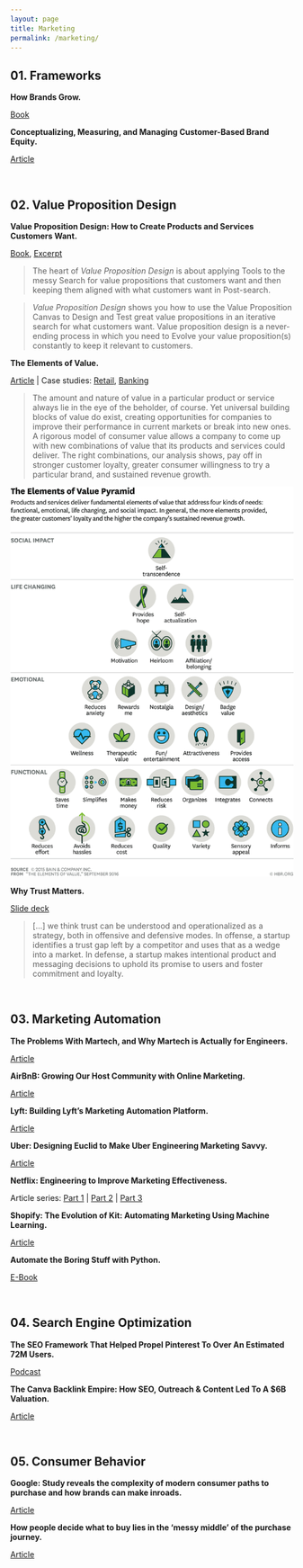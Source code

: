 ```yaml
---
layout: page
title: Marketing
permalink: /marketing/
---
```


## 01. Frameworks

**How Brands Grow.**

[Book](http://marketinglawsofgrowth.com/index.html)

**Conceptualizing, Measuring, and Managing Customer-Based Brand Equity.**

[Article](https://faculty.fuqua.duke.edu/~moorman/Marketing-Strategy-Seminar-2015/Session%203/Keller.pdf)

&nbsp;
## 02. Value Proposition Design

**Value Proposition Design: How to Create Products and Services Customers Want.**

[Book](https://www.strategyzer.com/books/value-proposition-design), [Excerpt](https://assets.strategyzer.com/assets/resources/value-proposition-design-book-preview-2014.pdf)

> The heart of *Value Proposition Design* is about applying Tools to the messy Search for value propositions that customers want and then keeping them aligned with what customers want in Post-search.

> *Value Proposition Design* shows you how to use the Value Proposition Canvas to Design and Test great value propositions in an iterative search for what customers want. Value proposition design is a never-ending process in which you need to Evolve your value proposition(s) constantly to keep it relevant to customers.

**The Elements of Value.**

[Article](https://hbr.org/2016/09/the-elements-of-value) | Case studies: [Retail](https://www.bain.com/contentassets/8824d432de2441378bfc2943ad3f4d40/bain_brief-delivering_what_consumers_really_value.pdf), [Banking](https://www.bain.com/contentassets/7c3b1535c4444f7b8a078c577078a705/bain_report-in_search_of_customers_who_love_their_bank-2018.pdf)

> The amount and nature of value in a particular product or service always lie in the eye of the beholder, of course. Yet universal building blocks of value do exist, creating opportunities for companies to improve their performance in current markets or break into new ones. A rigorous model of consumer value allows a company to come up with new combinations of value that its products and services could deliver. The right combinations, our analysis shows, pay off in stronger customer loyalty, greater consumer willingness to try a particular brand, and sustained revenue growth.

![Elements of Value](/assets/images/ElementsofValue.png)

**Why Trust Matters.**

[Slide deck](https://docs.google.com/presentation/d/1L25x74iHd8uVPl5decHCf6bFqszcOruNh9syCEp_2cw/edit#slide=id.p)

> [...] we think trust can be understood and operationalized as a strategy, both in offensive and defensive modes. In offense, a startup identifies a trust gap left by a competitor and uses that as a wedge into a market. In defense, a startup makes intentional product and messaging decisions to uphold its promise to users and foster commitment and loyalty.

&nbsp;
## 03. Marketing Automation

**The Problems With Martech, and Why Martech is Actually for Engineers.**

[Article](https://caseyaccidental.com/martech/)

**AirBnB: Growing Our Host Community with Online Marketing.**

[Article](https://medium.com/airbnb-engineering/growing-our-host-community-with-online-marketing-9b2302299324)

**Lyft: Building Lyft’s Marketing Automation Platform.**

[Article](https://eng.lyft.com/lyft-marketing-automation-b43b7b7537cc)

**Uber: Designing Euclid to Make Uber Engineering Marketing Savvy.**

[Article](https://eng.uber.com/euclid-marketing-engineering/)

**Netflix: Engineering to Improve Marketing Effectiveness.**

Article series: [Part 1](https://netflixtechblog.com/engineering-to-improve-marketing-effectiveness-part-1-a6dd5d02bab7) | [Part 2](https://netflixtechblog.com/https-medium-com-netflixtechblog-engineering-to-improve-marketing-effectiveness-part-2-7dd933974f5e) | [Part 3](https://netflixtechblog.com/engineering-to-scale-paid-media-campaigns-84ba018fb3fa)

**Shopify: The Evolution of Kit: Automating Marketing Using Machine Learning.**

[Article](https://engineering.shopify.com/blogs/engineering/evolution-kit-automating-marketing-machine-learning)

**Automate the Boring Stuff with Python.**

[E-Book](https://automatetheboringstuff.com/2e/chapter0/)

&nbsp;
## 04. Search Engine Optimization

**The SEO Framework That Helped Propel Pinterest To Over An Estimated 72M Users.**

[Podcast](https://growtheverywhere.com/growth-everywhere-interview/casey-winters-pinterest/)

**The Canva Backlink Empire: How SEO, Outreach & Content Led To A $6B Valuation.**

[Article](https://foundationinc.co/lab/canva-seo)

&nbsp;
## 05. Consumer Behavior

**Google: Study reveals the complexity of modern consumer paths to purchase and how brands can make inroads.**

[Article](https://www.thinkwithgoogle.com/intl/en-cee/insights-trends/research-data/study-reveals-complexity-modern-consumer-paths-purchase-and-how-brands-can-make-inroads/)

**How people decide what to buy lies in the ‘messy middle’ of the purchase journey.**

[Article](https://www.thinkwithgoogle.com/consumer-insights/navigating-purchase-behavior-and-decision-making/)
